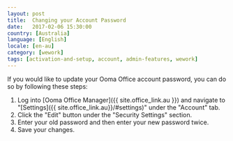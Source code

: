 ```yaml
---
layout: post
title:  Changing your Account Password
date:   2017-02-06 15:30:00
country: [Australia]
language: [English]
locale: [en-au]
category: [wework]
tags: [activation-and-setup, account, admin-features, wework]
---
```


If you would like to update your Ooma Office account password, you can do so by following these steps:

1. Log into [Ooma Office Manager]({{ site.office_link.au }}) and navigate to "[Settings]({{ site.office_link.au}}/#settings)" under the "Account" tab.
2. Click the "Edit" button under the "Security Settings" section.
3. Enter your old password and then enter your new password twice.
4. Save your changes.